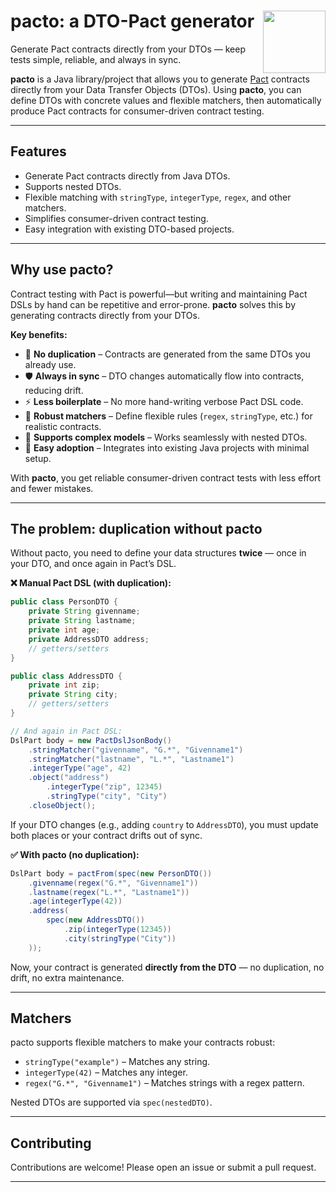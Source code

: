 # <img src="https://pfichtner.github.io/pacto/pacto.jpg" align="right" width="100">pacto: a DTO-Pact generator
Generate Pact contracts directly from your DTOs — keep tests simple, reliable, and always in sync.

**pacto** is a Java library/project that allows you to generate [Pact](https://docs.pact.io/) contracts directly from your Data Transfer Objects (DTOs). Using **pacto**, you can define DTOs with concrete values and flexible matchers, then automatically produce Pact contracts for consumer-driven contract testing.

---

## Features

- Generate Pact contracts directly from Java DTOs.
- Supports nested DTOs.
- Flexible matching with `stringType`, `integerType`, `regex`, and other matchers.
- Simplifies consumer-driven contract testing.
- Easy integration with existing DTO-based projects.

---

## Why use pacto?  

Contract testing with Pact is powerful—but writing and maintaining Pact DSLs by hand can be repetitive and error-prone. **pacto** solves this by generating contracts directly from your DTOs.  

**Key benefits:**  
- 🔄 **No duplication** – Contracts are generated from the same DTOs you already use.  
- 🛡️ **Always in sync** – DTO changes automatically flow into contracts, reducing drift.  
- ⚡ **Less boilerplate** – No more hand-writing verbose Pact DSL code.  
- 🎯 **Robust matchers** – Define flexible rules (`regex`, `stringType`, etc.) for realistic contracts.  
- 🧩 **Supports complex models** – Works seamlessly with nested DTOs.  
- 🚀 **Easy adoption** – Integrates into existing Java projects with minimal setup.  

With **pacto**, you get reliable consumer-driven contract tests with less effort and fewer mistakes.  

---

## The problem: duplication without pacto  

Without pacto, you need to define your data structures **twice** — once in your DTO, and once again in Pact’s DSL.  

**❌ Manual Pact DSL (with duplication):**  

```java
public class PersonDTO {
    private String givenname;
    private String lastname;
    private int age;
    private AddressDTO address;
    // getters/setters
}

public class AddressDTO {
    private int zip;
    private String city;
    // getters/setters
}

// And again in Pact DSL:
DslPart body = new PactDslJsonBody()
    .stringMatcher("givenname", "G.*", "Givenname1")
    .stringMatcher("lastname", "L.*", "Lastname1")
    .integerType("age", 42)
    .object("address")
        .integerType("zip", 12345)
        .stringType("city", "City")
    .closeObject();
```

If your DTO changes (e.g., adding `country` to `AddressDTO`), you must update both places or your contract drifts out of sync.  

**✅ With pacto (no duplication):**  

```java
DslPart body = pactFrom(spec(new PersonDTO())
    .givenname(regex("G.*", "Givenname1"))
    .lastname(regex("L.*", "Lastname1"))
    .age(integerType(42))
    .address(
        spec(new AddressDTO())
            .zip(integerType(12345))
            .city(stringType("City"))
    ));
```

Now, your contract is generated **directly from the DTO** — no duplication, no drift, no extra maintenance.  

---

## Matchers

pacto supports flexible matchers to make your contracts robust:

- `stringType("example")` – Matches any string.
- `integerType(42)` – Matches any integer.
- `regex("G.*", "Givenname1")` – Matches strings with a regex pattern.

Nested DTOs are supported via `spec(nestedDTO)`.

---

## Contributing

Contributions are welcome! Please open an issue or submit a pull request.

---

